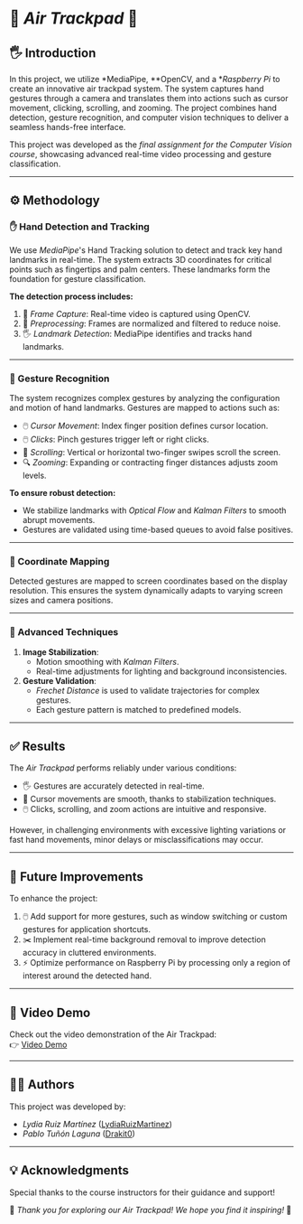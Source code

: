# 🌟 *Air Trackpad* 🌟

## 🖐️ Introduction

In this project, we utilize *MediaPipe, **OpenCV, and a **Raspberry Pi* to create an innovative air trackpad system. The system captures hand gestures through a camera and translates them into actions such as cursor movement, clicking, scrolling, and zooming. The project combines hand detection, gesture recognition, and computer vision techniques to deliver a seamless hands-free interface.

This project was developed as the *final assignment for the Computer Vision course*, showcasing advanced real-time video processing and gesture classification.

---

## ⚙️ Methodology

### ✋ Hand Detection and Tracking

We use *MediaPipe*'s Hand Tracking solution to detect and track key hand landmarks in real-time. The system extracts 3D coordinates for critical points such as fingertips and palm centers. These landmarks form the foundation for gesture classification.

**The detection process includes:**
1. 📸 *Frame Capture*: Real-time video is captured using OpenCV.
2. 🧹 *Preprocessing*: Frames are normalized and filtered to reduce noise.
3. 🖐️ *Landmark Detection*: MediaPipe identifies and tracks hand landmarks.

---

### 🤚 Gesture Recognition

The system recognizes complex gestures by analyzing the configuration and motion of hand landmarks. Gestures are mapped to actions such as:
- 🖱️ *Cursor Movement*: Index finger position defines cursor location.
- 🖱️ *Clicks*: Pinch gestures trigger left or right clicks.
- 📜 *Scrolling*: Vertical or horizontal two-finger swipes scroll the screen.
- 🔍 *Zooming*: Expanding or contracting finger distances adjusts zoom levels.

**To ensure robust detection:**
- We stabilize landmarks with *Optical Flow* and *Kalman Filters* to smooth abrupt movements.
- Gestures are validated using time-based queues to avoid false positives.

---

### 📍 Coordinate Mapping

Detected gestures are mapped to screen coordinates based on the display resolution. This ensures the system dynamically adapts to varying screen sizes and camera positions.

---

### 🧠 Advanced Techniques

1. **Image Stabilization**:
   - Motion smoothing with *Kalman Filters*.
   - Real-time adjustments for lighting and background inconsistencies.
2. **Gesture Validation**:
   - *Frechet Distance* is used to validate trajectories for complex gestures.
   - Each gesture pattern is matched to predefined models.

---

## ✅ Results

The *Air Trackpad* performs reliably under various conditions:
- 🖐️ Gestures are accurately detected in real-time.
- 🚀 Cursor movements are smooth, thanks to stabilization techniques.
- 🖱️ Clicks, scrolling, and zoom actions are intuitive and responsive.

However, in challenging environments with excessive lighting variations or fast hand movements, minor delays or misclassifications may occur.

---

## 🚀 Future Improvements

To enhance the project:
1. 🖱️ Add support for more gestures, such as window switching or custom gestures for application shortcuts.
2. ✂️ Implement real-time background removal to improve detection accuracy in cluttered environments.
3. ⚡ Optimize performance on Raspberry Pi by processing only a region of interest around the detected hand.

---

## 🎥 Video Demo

Check out the video demonstration of the Air Trackpad:  
👉 [Video Demo](#) 

---

## 👩‍💻 Authors

This project was developed by:
- *Lydia Ruiz Martínez* ([LydiaRuizMartinez](https://github.com/LydiaRuizMartinez))  
- *Pablo Tuñón Laguna* ([Drakit0](https://github.com/Drakit0))

---

## 💡 Acknowledgments

Special thanks to the course instructors for their guidance and support!

🎉 *Thank you for exploring our Air Trackpad! We hope you find it inspiring!* 🎉
